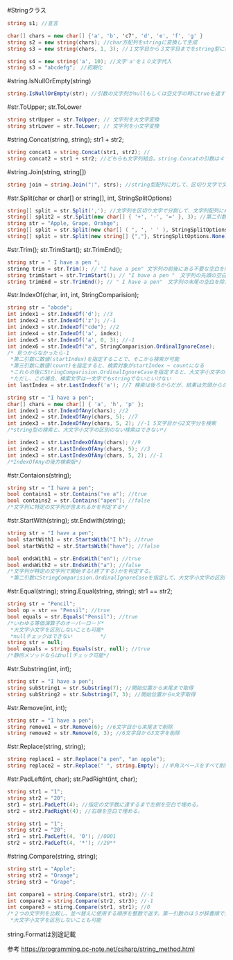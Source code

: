 #Stringクラス
```C#
string s1; //宣言

char[] chars = new char[] {'a', 'b', 'c7', 'd', 'e', 'f', 'g' }
string s2 = new string(chars); //char方配列をstringに変換して生成
string s3 = new string(chars, 1, 3); //１文字目から３文字目までをstring型に変換して代入

string s4 = new string('a', 10); //文字'a'を１０文字代入
string s3 = "abcdefg";　//初期化
```
#string.IsNullOrEmpty(string)
```C#
string.IsNullOrEmpty(str); //引数の文字列がnullもしくは空文字の時にtrueを返す
```
#str.ToUpper; str.ToLower
```C#
string strUpper = str.ToUpper; // 文字列を大文字変換
string strLower = str.ToLower; // 文字列を小文字変換
```
#string.Concat(string, string); str1 + str2;
```C#
string concat1 = string.Concat(str1, str2); //
string concat2 = str1 + str2; //どちらも文字列結合。string.Concatの引数は４つまで
```
#string.Join(string, string[])
```C#
string join = string.Join(":", strs); //string型配列に対して、区切り文字で文字列を連結。区切り無しなら、第一引数にstring.Emotyを指定
```
#str.Split(char or char[] or string[], int, StringSplitOptions)
```C#
string[] split = str.Split(','); //文字列を区切り文字で分割して、文字列配列に格納する。区切り文字は複数指定可能。
string[] split2 = str.Split(new char[] { '+', '-', '=' }, 3); //第二引数に数値を指定すると戻り値の配列の要素数を制限できる。
string str = "Apple, Grape, Orahge";
string[] split = str.Split(new char[] ( ', ', ' ' ), StringSplitOptions.RemoveEmptyEntries); //文字列分割の際に、要素数がゼロになる要素が省かれる。
string[] split = str.Split(new string[] {","}, StringSplitOptions.None); //区切り文字に文字列を使用、戻り値の配列にからの要素が含まれていてもそのまま。
```
#str.Trim(); str.TrimStart(); str.TrimEnd();
```C#
string str = " I have a pen ";
strinng trim = str.Trim(); // "I have a pen" 文字列の前後にある不要な空白を除去(Tabは消えない)
string trimStart = str.TrimStart(); // "I have a pen "　文字列の先頭の空白を除去(Tabは消えない)
string trimEnd = str.TrimEnd(); // " I have a pen"　文字列の末尾の空白を除去(Tabは消えない)
```
#str.IndexOf(char, int, int, StringComparision);
```C#
string str = "abcde";
int index1 = str.IndexOf('d'); //3
int index2 = str.IndexOf('z'); //-1
int index3 = str.IndexOf("cde"); //2
int index4 = str.IndexOf('a', index);
int index5 = str.IndexOf('a', 0, 3); //-1
int index6 = str.IndexOf("a", StringComparision.OrdinalIgnoreCase);
/* 見つからなかったら-1                          
 *第二引数に数値(startIndex)を指定することで、そこから検索が可能                              *
 *第三引数に数値(count)を指定すると、検索対象がstartIndex ~ countになる                       *
 *これらの後にStringComparision.OrdinalIgnoreCaseを指定すると、大文字小文字の区別なく検索できる*
 *ただし、この場合、検索文字は一文字でもstringでないといけない                                 */
int lastIndex = str.LastIndexf('a'); //7 検索は後ろからだが、結果は先頭からのものと同じ

string str = "I have a pen";
char[] chars = new char[] { 'a', 'h', 'p' };
int index1 = str.IndexOfAny(chars); //2
int index2 = str.IndexOfAny(chars, 5); //7
int index3 = str.IndexOfAny(chars, 5, 2); //-1 5文字目から2文字分を検索
/*string型の検索と、大文字小文字の区別のない検索はできない*/

int index1 = str.LastIndexOfAny(chars); //9
int index2 = str.LastIndexOfAny(chars, 5); //3
int index3 = str.LastIndexOfAny(chars, 5, 2); //-1
/*IndexOfAnyの後方検索版*/
```
#str.Contaions(string);
```C#
string str = "I have a pen";
bool contains1 = str.Contains("ve a"); //true
bool contains2 = str.Contains("apen"); //false
/*文字列に特定の文字列が含まれるかを判定する*/
```
#str.StartWith(string); str.Endwith(string);
```C#
string str = "I have a pen";
bool startWith1 = str.StartsWith("I h"); //true
bool startWith2 = str.StartsWith("have"); //false

bool endsWith1 = str.EndsWith("en"); //true
bool endsWith2 = str.EndsWith("a"); //false
/*文字列が特定の文字列で開始する(終了する)かを判定する。                                      *
 *第二引数にStringComparision.OrdinalIgnoreCaseを指定して、大文字小文字の区別をしないことも可能*/
```
#str.Equal(string); string.Equal(string, string); str1 == str2;
```C#
string str = "Pencil";
bool op = str == "Pensil"; //true
bool equals = str.Equals("Pensil"); //true
/*いわゆる等価演算子のオーバーロード*
 *大文字小文字を区別しないことも可能*
 *nullチェックはできない         */
string str = null;
bool equals = string.Equals(str, null); //true
/*静的メソッドならばnullチェック可能*/
```
#str.Substring(int, int);
```C#
string str = "I have a pen";
string subString1 = str.Substring(7); //開始位置から末尾まで取得
string subString2 = str.Substring(7, 3); //開始位置からn文字取得
```
#str.Remove(int, int);
```C#
string str = "I have a pen";
string remove1 = str.Remove(6); //6文字目から末尾まで削除
string remove2 = str.Remove(6, 3); //6文字目から3文字を削除
```
#str.Replace(string, string);
```C#
string replace1 = str.Replace("a pen", "an apple");
string replace2 = str.Replace(" ", string.Empty); //半角スペースをすべて削除
```
#str.PadLeft(int, char); str.PadRight(int, char);
```C#
string str1 = "1";
string str2 = "20";
str1 = str1.PadLeft(4); //指定の文字数に達するまで左側を空白で埋める。
str2 = str2.PadRight(4); //右端を空白で埋める。

string str1 = "1";
string str2 = "20";
str1 = str1.PadLeft(4, '0'); //0001
str2 = str2.PadLeft(4, '*'); //20**
```
#string.Compare(string, string);
```C#
string str1 = "Apple";
string str2 = "Orange";
string str3 = "Grape";

int compare1 = string.Compare(str1, str2); //-1
int compare2 = string.Compare(str2, str3); //-1
int compare3 = stirng.Compare(str1, str1); //0
/*２つの文字列を比較し、並べ替えに使用する順序を整数で返す。第一引数のほうが辞書順で先なら-1、あとなら1、同一なら0を返す。* 
 *大文字小文字を区別しないことも可能                                                                        */
```
string.Formatは別途記載

参考 https://programming.pc-note.net/csharp/string_method.html 

